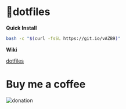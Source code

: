 # 🍎dotfiles

**Quick Install**

```bash
bash -c "$(curl -fsSL https://git.io/vAZB9)"
```


**Wiki**

[dotfiles](https://github.com/tracyone/dotfiles/wiki)

# Buy me a coffee

![donation](https://cloud.githubusercontent.com/assets/4246425/24827592/553bc732-1c7f-11e7-8207-284cccbc2e5c.jpg)

